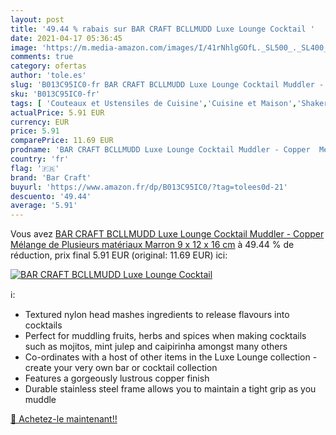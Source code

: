 ```yaml
---
layout: post
title: '49.44 % rabais sur BAR CRAFT BCLLMUDD Luxe Lounge Cocktail '
date: 2021-04-17 05:36:45
image: 'https://m.media-amazon.com/images/I/41rNhlgGOfL._SL500_._SL400_.jpg'
comments: true
category: ofertas
author: 'tole.es'
slug: 'B013C95IC0-fr BAR CRAFT BCLLMUDD Luxe Lounge Cocktail Muddler - Copper...'
sku: 'B013C95IC0-fr'
tags: [ 'Couteaux et Ustensiles de Cuisine','Cuisine et Maison','Shakers à cocktails','Ustensils pour bar et vin','bar craft', ]
actualPrice: 5.91 EUR
currency: EUR
price: 5.91
comparePrice: 11.69 EUR
prodname: 'BAR CRAFT BCLLMUDD Luxe Lounge Cocktail Muddler - Copper  Mélange de Plusieurs matériaux  Marron  9 x 12 x 16 cm'
country: 'fr'
flag: '🇫🇷'
brand: 'Bar Craft'
buyurl: 'https://www.amazon.fr/dp/B013C95IC0/?tag=tolees0d-21'
descuento: '49.44'
average: '5.91'
---
```


Vous avez [BAR CRAFT BCLLMUDD Luxe Lounge Cocktail Muddler - Copper  Mélange de Plusieurs matériaux  Marron  9 x 12 x 16 cm](https://www.amazon.fr/dp/B013C95IC0/?tag=tolees0d-21)  à  49.44 % de réduction, prix final  5.91 EUR (original: 11.69 EUR) ici:

[![BAR CRAFT BCLLMUDD Luxe Lounge Cocktail ](https://m.media-amazon.com/images/I/41rNhlgGOfL._SL500_._SL400_.jpg)](https://www.amazon.fr/dp/B013C95IC0/?tag=tolees0d-21)

ℹ️:

- Textured nylon head mashes ingredients to release flavours into cocktails
- Perfect for muddling fruits, herbs and spices when making cocktails such as mojitos, mint julep and caipirinha amongst many others
- Co-ordinates with a host of other items in the Luxe Lounge collection - create your very own bar or cocktail collection
- Features a gorgeously lustrous copper finish
- Durable stainless steel frame allows you to maintain a tight grip as you muddle

[🛒 Achetez-le maintenant!!](https://www.amazon.fr/dp/B013C95IC0/?tag=tolees0d-21)
